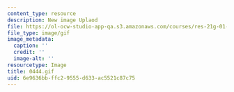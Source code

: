 ```yaml
---
content_type: resource
description: New image Uplaod
file: https://ol-ocw-studio-app-qa.s3.amazonaws.com/courses/res-21g-01-kana-spring-2010/6e9636bbffc29555d633ac5521c87c75_0444.gif
file_type: image/gif
image_metadata:
  caption: ''
  credit: ''
  image-alt: ''
resourcetype: Image
title: 0444.gif
uid: 6e9636bb-ffc2-9555-d633-ac5521c87c75
---
```

